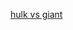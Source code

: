 ---
layout: post
wordpress_id: 502
wordpress_url: http://noesbueno.com/archives/502
date: '2010-02-26 10:58:43 -0600'
date_gmt: '2010-02-26 15:58:43 -0600'
body: |
  <p><a href="http://blog.turntablelab.com/2010/02/hulk_vs_giant.html">hulk vs giant</a></p>
---